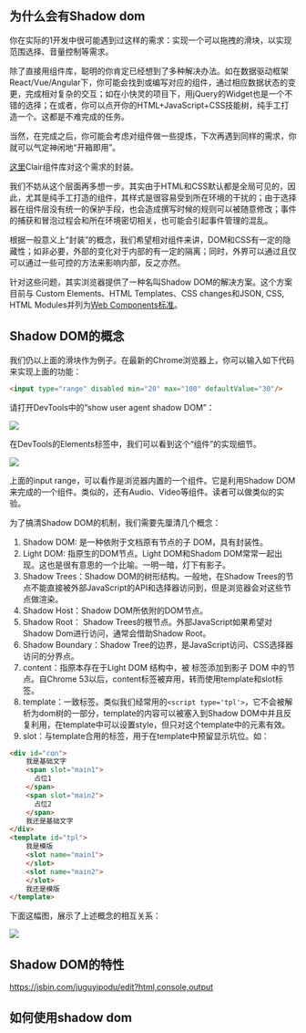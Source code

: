 ## 为什么会有Shadow dom

你在实际的1开发中很可能遇到过这样的需求：实现一个可以拖拽的滑块，以实现范围选择、音量控制等需求。

除了直接用组件库，聪明的你肯定已经想到了多种解决办法。如在数据驱动框架React/Vue/Angular下，你可能会找到或编写对应的组件，通过相应数据状态的变更，完成相对复杂的交互；如在小快灵的项目下，用jQuery的Widget也是一个不错的选择；在或者，你可以点开你的HTML+JavaScript+CSS技能树，纯手工打造一个。这都是不难完成的任务。

当然，在完成之后，你可能会考虑对组件做一些提炼，下次再遇到同样的需求，你就可以气定神闲地“开箱即用”。

[这里](https://clair-design.github.io/component/slider)Clair组件库对这个需求的封装。

我们不妨从这个层面再多想一步。其实由于HTML和CSS默认都是全局可见的，因此，尤其是纯手工打造的组件，其样式是很容易受到所在环境的干扰的；由于选择器在组件层没有统一的保护手段，也会造成撰写时候的规则可以被随意修改；事件的捕获和冒泡过程会和所在环境密切相关，也可能会引起事件管理的混乱。

根据一般意义上“封装”的概念，我们希望相对组件来讲，DOM和CSS有一定的隐藏性；如非必要，外部的变化对于内部的有一定的隔离；同时，外界可以通过且仅可以通过一些可控的方法来影响内部，反之亦然。

针对这些问题，其实浏览器提供了一种名叫Shadow DOM的解决方案。这个方案目前与 Custom Elements、HTML Templates、CSS changes和JSON, CSS, HTML Modules并列为[Web Components标准](https://github.com/w3c/webcomponents)。

## Shadow DOM的概念

我们仍以上面的滑块作为例子。在最新的Chrome浏览器上，你可以输入如下代码来实现上面的功能：

```html
<input type="range" disabled min="20" max="100" defaultValue="30"/>
``` 

请打开DevTools中的“show user agent shadow DOM”：

![](https://p1.ssl.qhimg.com/t010ddc862b484179da.png)

在DevTools的Elements标签中，我们可以看到这个“组件”的实现细节。

![](https://p5.ssl.qhimg.com/t01c824429f8d05d74e.png)

上面的input range，可以看作是浏览器内置的一个组件。它是利用Shadow DOM来完成的一个组件。类似的，还有Audio、Video等组件。读者可以做类似的实验。

为了搞清Shadow DOM的机制，我们需要先厘清几个概念：

1. Shadow DOM: 是一种依附于文档原有节点的子 DOM，具有封装性。
1. Light DOM: 指原生的DOM节点。Light DOM和Shadom DOM常常一起出现。这也是很有意思的一个比喻。一明一暗，灯下有影子。
1. Shadow Trees：Shadow DOM的树形结构。一般地，在Shadow Trees的节点不能直接被外部JavaScript的API和选择器访问到，但是浏览器会对这些节点做渲染。
1. Shadow Host：Shadow DOM所依附的DOM节点。
1. Shadow Root： Shadow Trees的根节点。外部JavaScript如果希望对Shadow Dom进行访问，通常会借助Shadow Root。
1. Shadow Boundary：Shadow Tree的边界，是JavaScript访问、CSS选择器访问的分界点。
1. content：指原本存在于Light DOM 结构中，被 <content> 标签添加到影子 DOM 中的节点。自Chrome 53以后，content标签被弃用，转而使用template和slot标签。
1. template：一致标签。类似我们经常用的`<script type='tpl'>`，它不会被解析为dom树的一部分，template的内容可以被塞入到Shadow DOM中并且反复利用，在template中可以设置style，但只对这个template中的元素有效。
1. slot：与template合用的标签，用于在template中预留显示坑位。如：
   
```html
<div id="con">
    我是基础文字
    <span slot="main1">
      占位1
    </span>
    <span slot="main2">
      占位2
    </span>
    我还是基础文字 
</div>
<template id="tpl">
    我是模版
    <slot name="main1">
    </slot>
    <slot name="main2">
    </slot>
    我还是模版
</template>
```

下面这幅图，展示了上述概念的相互关系：

![](https://p3.ssl.qhimg.com/t019da09b06e0c45b73.png)

## Shadow DOM的特性

https://jsbin.com/juguyipodu/edit?html,console,output

## 如何使用shadow dom
